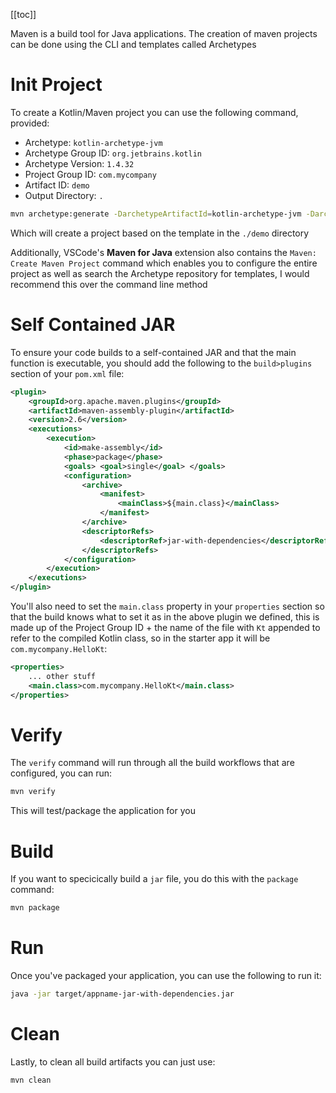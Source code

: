[[toc]]

Maven is a build tool for Java applications. The creation of maven projects can be done using the CLI and templates called Archetypes

# Init Project

To create a Kotlin/Maven project you can use the following command, provided:

- Archetype: `kotlin-archetype-jvm`
- Archetype Group ID: `org.jetbrains.kotlin`
- Archetype Version: `1.4.32`
- Project Group ID: `com.mycompany`
- Artifact ID: `demo`
- Output Directory: `.`

```sh
mvn archetype:generate -DarchetypeArtifactId=kotlin-archetype-jvm -DarchetypeGroupId=org.jetbrains.kotlin -DarchetypeVersion=1.4.32 -DgroupId=com.mycompany -DartifactId=demo -DoutputDirectory=.
```

Which will create a project based on the template in the `./demo` directory

Additionally, VSCode's **Maven for Java** extension also contains the `Maven: Create Maven Project` command which enables you to configure the entire project as well as search the Archetype repository for templates, I would recommend this over the command line method

# Self Contained JAR

To ensure your code builds to a self-contained JAR and that the main function is executable, you should add the following to the `build>plugins` section of your `pom.xml` file:

```xml
<plugin>
    <groupId>org.apache.maven.plugins</groupId>
    <artifactId>maven-assembly-plugin</artifactId>
    <version>2.6</version>
    <executions>
        <execution>
            <id>make-assembly</id>
            <phase>package</phase>
            <goals> <goal>single</goal> </goals>
            <configuration>
                <archive>
                    <manifest>
                        <mainClass>${main.class}</mainClass>
                    </manifest>
                </archive>
                <descriptorRefs>
                    <descriptorRef>jar-with-dependencies</descriptorRef>
                </descriptorRefs>
            </configuration>
        </execution>
    </executions>
</plugin>
```

You'll also need to set the `main.class` property in your `properties` section so that the build knows what to set it as in the above plugin we defined, this is made up of the Project Group ID + the name of the file with `Kt` appended to refer to the compiled Kotlin class, so in the starter app it will be `com.mycompany.HelloKt`:

```xml
<properties>
    ... other stuff
    <main.class>com.mycompany.HelloKt</main.class>
</properties>
```

# Verify

The `verify` command will run through all the build workflows that are configured, you can run:

```sh
mvn verify
```

This will test/package the application for you

# Build

If you want to specicically build a `jar` file, you do this with the `package` command:

```sh
mvn package
```

# Run

Once you've packaged your application, you can use the following to run it:

```sh
java -jar target/appname-jar-with-dependencies.jar
```

# Clean

Lastly, to clean all build artifacts you can just use:

```sh
mvn clean
```
